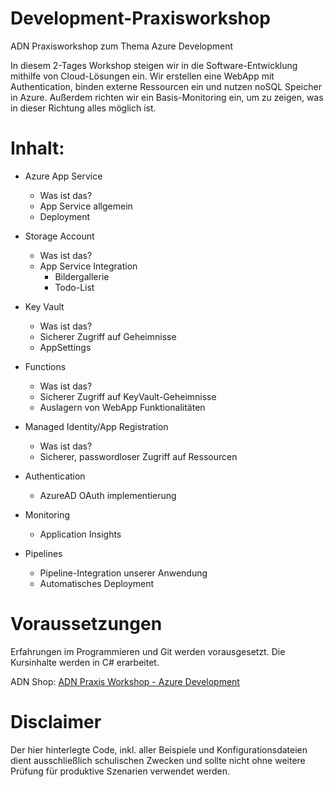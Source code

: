# Development-Praxisworkshop
ADN Praxisworkshop zum Thema Azure Development

In diesem 2-Tages Workshop steigen wir in die Software-Entwicklung mithilfe von Cloud-Lösungen ein.
Wir erstellen eine WebApp mit Authentication, binden externe Ressourcen ein und nutzen noSQL Speicher in Azure.
Außerdem richten wir ein Basis-Monitoring ein, um zu zeigen, was in dieser Richtung alles möglich ist.

# Inhalt:
- Azure App Service
  - Was ist das?
  - App Service allgemein
  - Deployment

- Storage Account 
  - Was ist das?
  - App Service Integration
    - Bildergallerie
    - Todo-List

- Key Vault
  - Was ist das?
  - Sicherer Zugriff auf Geheimnisse
  - AppSettings

- Functions
  - Was ist das?
  - Sicherer Zugriff auf KeyVault-Geheimnisse
  - Auslagern von WebApp Funktionalitäten

- Managed Identity/App Registration
  - Was ist das?
  - Sicherer, passwordloser Zugriff auf Ressourcen

- Authentication
  - AzureAD OAuth implementierung

- Monitoring
  - Application Insights

- Pipelines
  - Pipeline-Integration unserer Anwendung
  - Automatisches Deployment

# Voraussetzungen
Erfahrungen im Programmieren und Git werden vorausgesetzt.
Die Kursinhalte werden in C# erarbeitet.

ADN Shop: [ADN Praxis Workshop - Azure Development](https://shop.adn.de/Hersteller/Microsoft-ADN/ADN-Praxis-Workshop-Azure-Development.html)

# Disclaimer
Der hier hinterlegte Code, inkl. aller Beispiele und Konfigurationsdateien dient ausschließlich schulischen Zwecken und sollte nicht ohne weitere Prüfung für produktive Szenarien verwendet werden.
